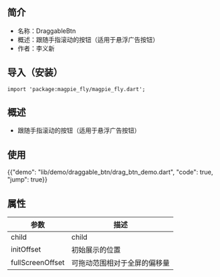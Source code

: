 ## 简介
* 名称：DraggableBtn
* 概述：跟随手指滚动的按钮（适用于悬浮广告按钮）
* 作者：李义新

## 导入（安装）
    import 'package:magpie_fly/magpie_fly.dart';

## 概述
* 跟随手指滚动的按钮（适用于悬浮广告按钮）


## 使用

{{"demo": "lib/demo/draggable_btn/drag_btn_demo.dart", "code": true, "jump": true}}



## 属性

| 参数 | 描述 |
| --- | --- |
| child | child |
| initOffset | 初始展示的位置 |
| fullScreenOffset | 可拖动范围相对于全屏的偏移量 |



